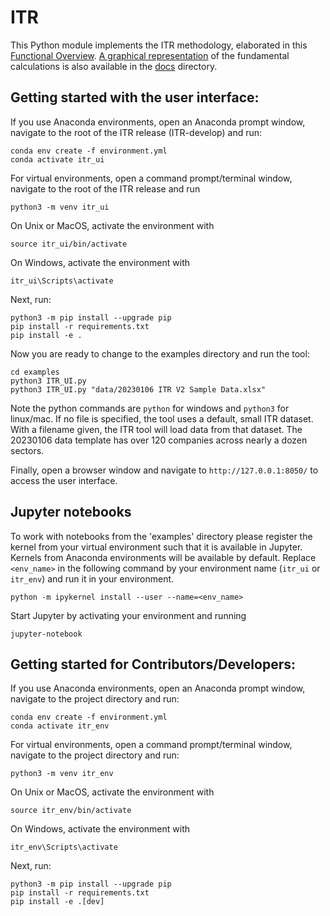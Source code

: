 # ITR
This Python module implements the ITR methodology, elaborated in this [Functional Overview](https://github.com/os-climate/ITR/blob/main/docs/FunctionalOverview.rst).  [A graphical representation](https://github.com/os-climate/ITR/blob/main/docs/Calculation.md) of the fundamental calculations is also available in the [docs](https://github.com/os-climate/ITR/tree/main/docs) directory.

## Getting started with the user interface:
If you use Anaconda environments, open an Anaconda prompt window, navigate to the root of the ITR release (ITR-develop) and run:
```
conda env create -f environment.yml
conda activate itr_ui
```

For virtual environments, open a command prompt/terminal window, navigate to the root of the ITR release and run
```
python3 -m venv itr_ui
```
On Unix or MacOS, activate the environment with
```
source itr_ui/bin/activate
```
On Windows, activate the environment with
```
itr_ui\Scripts\activate
```
Next, run:
```
python3 -m pip install --upgrade pip
pip install -r requirements.txt
pip install -e .
```

Now you are ready to change to the examples directory and run the tool:
```
cd examples
python3 ITR_UI.py
python3 ITR_UI.py "data/20230106 ITR V2 Sample Data.xlsx"
```

Note the python commands are ```python``` for windows and ``python3`` for linux/mac.  If no file is specified, the tool uses a default, small ITR dataset.  With a filename given, the ITR tool will load data from that dataset.  The 20230106 data template has over 120 companies across nearly a dozen sectors.

Finally, open a browser window and navigate to `http://127.0.0.1:8050/` to access the user interface.

## Jupyter notebooks
To work with notebooks from the 'examples' directory please register the kernel from your virtual environment
such that it is available in Jupyter. Kernels from Anaconda environments will be available by default. Replace
`<env_name>` in the following command by your environment name (`itr_ui` or `itr_env`) and run it in your environment.
```
python -m ipykernel install --user --name=<env_name>
```
Start Jupyter by activating your environment and running
```
jupyter-notebook
```

## Getting started for Contributors/Developers:
If you use Anaconda environments, open an Anaconda prompt window, navigate to the project directory and run:
```
conda env create -f environment.yml
conda activate itr_env
```

For virtual environments, open a command prompt/terminal window, navigate to the project directory and run:
```
python3 -m venv itr_env
```
On Unix or MacOS, activate the environment with
```
source itr_env/bin/activate
```
On Windows, activate the environment with
```
itr_env\Scripts\activate
```
Next, run:
```
python3 -m pip install --upgrade pip
pip install -r requirements.txt
pip install -e .[dev]
```
